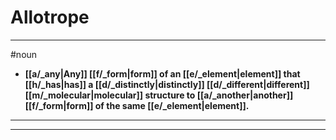# Allotrope
---
#noun
- **[[a/_any|Any]] [[f/_form|form]] of an [[e/_element|element]] that [[h/_has|has]] a [[d/_distinctly|distinctly]] [[d/_different|different]] [[m/_molecular|molecular]] structure to [[a/_another|another]] [[f/_form|form]] of the same [[e/_element|element]].**
---
---
